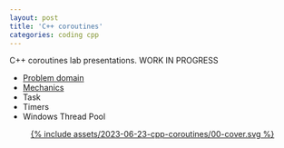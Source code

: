 ```yaml
---
layout: post
title: 'C++ coroutines'
categories: coding cpp
---
```


C++ coroutines lab presentations. WORK IN PROGRESS

- [Problem domain](/presentations/2023-08-06-coro-problem-domain.html)
- [Mechanics](/presentations/2023-09-05-coro-mechanics.html)
- Task
- Timers
- Windows Thread Pool


<div align="center"><a href="/presentations/2023-08-06-coro-problem-domain.html">
{% include assets/2023-06-23-cpp-coroutines/00-cover.svg %}
</a></div>

